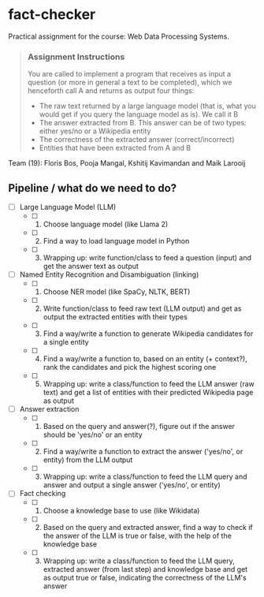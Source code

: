 # fact-checker
 Practical assignment for the course: Web Data Processing Systems.

> ### Assignment Instructions
> You are called to implement a program that receives as input a question (or more in general a text to be completed), which we henceforth call A and returns as output four things:
>
> - The raw text returned by a large language model (that is, what you would get if you query the language model as is). We call it B
> - The answer extracted from B. This answer can be of two types: either yes/no or a Wikipedia entity
> - The correctness of the extracted answer (correct/incorrect)
> - Entities that have been extracted from A and B

Team (19): Floris Bos, Pooja Mangal, Kshitij Kavimandan and Maik Larooij

## Pipeline / what do we need to do?
- [ ] Large Language Model (LLM)
     - [ ] 1. Choose language model (like Llama 2)
     - [ ] 2. Find a way to load language model in Python
     - [ ] 3. Wrapping up: write function/class to feed a question (input) and get the answer text as output

- [ ] Named Entity Recognition and Disambiguation (linking)
     - [ ] 1. Choose NER model (like SpaCy, NLTK, BERT)
     - [ ] 2. Write function/class to feed raw text (LLM output) and get as output the extracted entities with their types
     - [ ] 3. Find a way/write a function to generate Wikipedia candidates for a single entity
     - [ ] 4. Find a way/write a function to, based on an entity (+ context?), rank the candidates and pick the highest scoring one
     - [ ] 5. Wrapping up: write a class/function to feed the LLM answer (raw text) and get a list of entities with their predicted Wikipedia page as output

- [ ] Answer extraction
     - [ ] 1. Based on the query and answer(?), figure out if the answer should be 'yes/no' or an entity
     - [ ] 2. Find a way/write a function to extract the answer ('yes/no', or entity) from the LLM output
     - [ ] 3. Wrapping up: write a class/function to feed the LLM query and answer and output a single answer ('yes/no', or entity)

- [ ] Fact checking
     - [ ] 1. Choose a knowledge base to use (like Wikidata) 
     - [ ] 2. Based on the query and extracted answer, find a way to check if the answer of the LLM is true or false, with the help of the knowledge base
     - [ ] 3. Wrapping up: write a class/function to feed the LLM query, extracted answer (from last step) and knowledge base and get as output true or false, indicating the correctness of the LLM's answer
